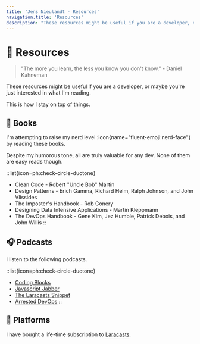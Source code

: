 ```yaml
---
title: 'Jens Nieulandt - Resources'
navigation.title: 'Resources'
description: "These resources might be useful if you are a developer, or maybe you're just interested in what I'm reading. This is how I stay on top of things."
---
```


# :brain: Resources

> "The more you learn, the less you know you don't know." - Daniel Kahneman

These resources might be useful if you are a developer, or maybe you're just interested in what I'm reading.

This is how I stay on top of things.

## :book: Books

I'm attempting to raise my nerd level :icon{name="fluent-emoji:nerd-face"} by reading these books.

Despite my humorous tone, all are truly valuable for any dev. None of them are easy reads though.

::list{icon=ph:check-circle-duotone}
- Clean Code - Robert "Uncle Bob" Martin
- Design Patterns - Erich Gamma, Richard Helm, Ralph Johnson, and John Vlissides
- The Imposter's Handbook - Rob Conery
- Designing Data Intensive Applications - Martin Kleppmann
- The DevOps Handbook - Gene Kim, Jez Humble, Patrick Debois, and John Willis
::

## :headphones: Podcasts

I listen to the following podcasts.

::list{icon=ph:check-circle-duotone}
- [Coding Blocks](https://www.codingblocks.net)
- [Javascript Jabber](https://topenddevs.com/podcasts/javascript-jabber)
- [The Laracasts Snippet](https://laracasts.com/podcast)
- [Arrested DevOps](https://www.arresteddevops.com)
::

## :station: Platforms

I have bought a life-time subscription to [Laracasts](https://laracasts.com).
